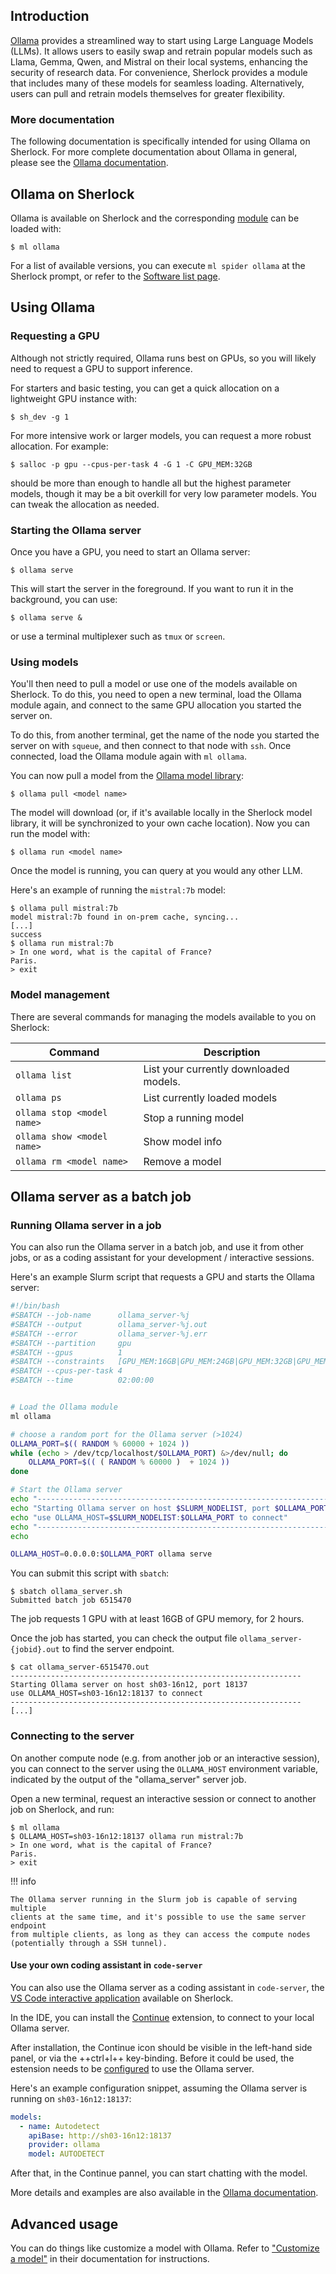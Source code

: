 ## Introduction

[Ollama][url_ollama] provides a streamlined way to start using Large Language
Models (LLMs). It allows users to easily swap and retrain popular models such
as Llama, Gemma, Qwen, and Mistral on their local systems, enhancing the
security of research data. For convenience, Sherlock provides a module that
includes many of these models for seamless loading. Alternatively, users can
pull and retrain models themselves for greater flexibility.

### More documentation

The following documentation is specifically intended for using Ollama on
Sherlock. For more complete documentation about Ollama in general, please see
the [Ollama documentation][url_ollama_docs].


## Ollama on Sherlock

Ollama is available on Sherlock and the corresponding [module][url_modules] can
be loaded with:

``` none
$ ml ollama
```

For a list of available versions, you can execute `ml spider ollama` at the
Sherlock prompt, or refer to the [Software list page][url_software_list].



## Using Ollama

### Requesting a GPU

Although not strictly required, Ollama runs best on GPUs, so you will likely
need to request a GPU to support inference.

For starters and basic testing, you can get a quick allocation on a lightweight
GPU instance with:

``` none
$ sh_dev -g 1
```

For more intensive work or larger models, you can request a more robust
allocation. For example:

``` none
$ salloc -p gpu --cpus-per-task 4 -G 1 -C GPU_MEM:32GB
```

should be more than enough to handle all but the highest parameter models,
though it may be a bit overkill for very low parameter models. You can tweak
the allocation as needed.


### Starting the Ollama server

Once you have a GPU, you need to start an Ollama server:

``` none
$ ollama serve
```

This will start the server in the foreground. If you want to run it in the
background, you can use:

``` none
$ ollama serve &
```

or use a terminal multiplexer such as `tmux` or `screen`.

### Using models

You'll then need to pull a model or use one of the models available on
Sherlock. To do this, you need to open a new terminal, load the Ollama module
again, and connect to the same GPU allocation you started the server on.

To do this, from another terminal, get the name of the node you started the
server on with `squeue`, and then connect to that node with `ssh`. Once
connected, load the Ollama module again with `ml ollama`.

You can now pull a model from the [Ollama model library][url_ollama_library]:

``` none
$ ollama pull <model name>
```

The model will download (or, if it's available locally in the Sherlock model
library, it will be synchronized to your own cache location). Now you can run
the model with:

``` none
$ ollama run <model name>
```

Once the model is running, you can query at you would any other LLM.

Here's an example of running the `mistral:7b` model:

``` none
$ ollama pull mistral:7b
model mistral:7b found in on-prem cache, syncing...
[...]
success
$ ollama run mistral:7b
> In one word, what is the capital of France?
Paris.
> exit
```


### Model management

There are several commands for managing the models available to you on Sherlock:

| Command | Description |
|---------|-------------|
| `ollama list` | List your currently downloaded models. |
| `ollama ps` | List currently loaded models |
| `ollama stop <model name>` | Stop a running model |
| `ollama show <model name>` | Show model info |
| `ollama rm <model name>` | Remove a model |



## Ollama server as a batch job

### Running Ollama server in a job

You can also run the Ollama server in a batch job, and use it from other jobs,
or as a coding assistant for your development / interactive sessions.


Here's an example Slurm script that requests a GPU and starts the Ollama server:

``` bash title="ollama_server.sh"
#!/bin/bash
#SBATCH --job-name      ollama_server-%j
#SBATCH --output        ollama_server-%j.out
#SBATCH --error         ollama_server-%j.err
#SBATCH --partition     gpu
#SBATCH --gpus          1
#SBATCH --constraints   [GPU_MEM:16GB|GPU_MEM:24GB|GPU_MEM:32GB|GPU_MEM:48GB|GPU_MEM:80GB]
#SBATCH --cpus-per-task 4
#SBATCH --time          02:00:00


# Load the Ollama module
ml ollama

# choose a random port for the Ollama server (>1024)
OLLAMA_PORT=$(( RANDOM % 60000 + 1024 ))
while (echo > /dev/tcp/localhost/$OLLAMA_PORT) &>/dev/null; do
    OLLAMA_PORT=$(( ( RANDOM % 60000 )  + 1024 ))
done

# Start the Ollama server
echo "-----------------------------------------------------------------"
echo "Starting Ollama server on host $SLURM_NODELIST, port $OLLAMA_PORT"
echo "use OLLAMA_HOST=$SLURM_NODELIST:$OLLAMA_PORT to connect"
echo "-----------------------------------------------------------------"
echo

OLLAMA_HOST=0.0.0.0:$OLLAMA_PORT ollama serve
```

You can submit this script with `sbatch`:

``` none
$ sbatch ollama_server.sh
Submitted batch job 6515470
```

The job requests 1 GPU with at least 16GB of GPU memory, for 2 hours.

Once the job has started, you can check the output file
`ollama_server-{jobid}.out` to find the server endpoint.

``` none
$ cat ollama_server-6515470.out
-----------------------------------------------------------------
Starting Ollama server on host sh03-16n12, port 18137
use OLLAMA_HOST=sh03-16n12:18137 to connect
-----------------------------------------------------------------
[...]
```

### Connecting to the server

On another compute node (e.g. from another job or an interactive session), you
can connect to the server using the `OLLAMA_HOST` environment variable,
indicated by the output of the "ollama_server" server job.

Open a new terminal, request an interactive session or connect to another job
on Sherlock, and run:

``` none
$ ml ollama
$ OLLAMA_HOST=sh03-16n12:18137 ollama run mistral:7b
> In one word, what is the capital of France?
Paris.
> exit
```


!!! info

    The Ollama server running in the Slurm job is capable of serving multiple
    clients at the same time, and it's possible to use the same server endpoint
    from multiple clients, as long as they can access the compute nodes
    (potentially through a SSH tunnel).


#### Use your own coding assistant in `code-server`

You can also use the Ollama server as a coding assistant in `code-server`, the
[VS Code interactive application][url_code-server] available on Sherlock.

In the IDE, you can install the [Continue][url_continue] extension, to connect
to your local Ollama server.

After installation, the Continue icon should be visible in the left-hand side
panel, or via the ++ctrl+l++ key-binding. Before it could be used, the
estension needs to be [configured][url_continue_config] to use the Ollama
server.


Here's an example configuration snippet, assuming the Ollama server is running
on `sh03-16n12:18137`:

``` yaml
models:
  - name: Autodetect
    apiBase: http://sh03-16n12:18137
    provider: ollama
    model: AUTODETECT
```

After that, in the Continue pannel, you can start chatting with the model.

More details and examples are also available in the [Ollama
documentation][url_ollama_continue].



## Advanced usage

You can do things like customize a model with Ollama. Refer to ["Customize a
model"][url_ollama_customize] in their documentation for instructions.



[comment]: # (link URLS ---------------------------------------------------)

[url_ollama]:               //ollama.com/
[url_ollama_docs]:          //docs.ollama.com/
[url_ollama_library]:       //ollama.com/library
[url_ollama_customize]:     //github.com/ollama/ollama#customize-a-model
[url_ollama_continue]:      //ollama.com/blog/continue-code-assistant
[url_continue]:             //continue.dev/
[url_continue_config]:      //docs.continue.dev/guides/ollama-guide#how-to-configure-ollama-with-continue

[url_software_list]:        ../list.md
[url_modules]:              ../modules.md
[url_code-server]:          ../../user-guide/ondemand.md#vs-code
